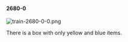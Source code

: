#### 2680-0
![train-2680-0-0.png](https://github.com/lil-lab/nlvr/raw/master/nlvr/train/images/57/train-2680-0-0.png "train-2680-0-0.png")

There is a box with only yellow and blue items.